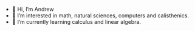- 👋 Hi, I’m Andrew
- 👀 I’m interested in math, natural sciences, computers and calisthenics.
- 🌱 I’m currently learning calculus and linear algebra.

<!---
andrejko45/andrejko45 is a ✨ special ✨ repository because its `README.md` (this file) appears on your GitHub profile.
You can click the Preview link to take a look at your changes.
--->
